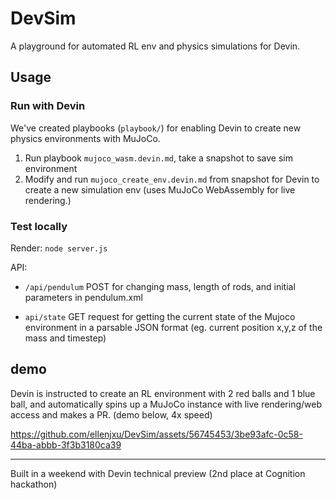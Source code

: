 # DevSim

A playground for automated RL env and physics simulations for Devin.

## Usage

### Run with Devin

We've created playbooks (`playbook/`) for enabling Devin to create new physics environments with MuJoCo.

1. Run playbook `mujoco_wasm.devin.md`, take a snapshot to save sim environment
2. Modify and run `mujoco_create_env.devin.md` from snapshot for Devin to create a new simulation env (uses MuJoCo WebAssembly for live rendering.)

### Test locally

Render: `node server.js`

API:

- `/api/pendulum` POST for changing mass, length of rods, and initial parameters in pendulum.xml

- `api/state` GET request for getting the current state of the Mujoco environment in a parsable JSON format (eg. current position x,y,z of the mass and timestep)

## demo

Devin is instructed to create an RL environment with 2 red balls and 1 blue ball, and automatically spins up a MuJoCo instance with live rendering/web access and makes a PR. (demo below, 4x speed)

https://github.com/ellenjxu/DevSim/assets/56745453/3be93afc-0c58-44ba-abbb-3f3b3180ca39

---

Built in a weekend with Devin technical preview (2nd place at Cognition hackathon)

